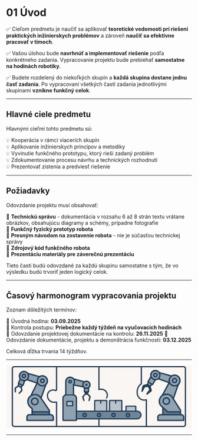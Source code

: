 
# 01 Úvod

:white_check_mark: Cieľom predmetu je naučiť sa aplikovať **teoretické vedomosti pri riešení praktických inžinierskych problémov** a zároveň **naučiť sa efektívne pracovať v tímoch**.

:white_check_mark: Vašou úlohou bude **navrhnúť a implementovať riešenie** podľa konkrétneho zadania. Vypracovanie projektu bude prebiehať **samostatne na hodinách robotiky**.

:white_check_mark: Budete rozdelený do niekoľkých skupín a **každá skupina dostane jednu časť zadania**. Po vypracovaní všetkých častí zadania jednotlivými skupinami **vznikne funkčný celok**.

---

## Hlavné ciele predmetu

Hlavnými cieľmi tohto predmetu sú:  
  
  :bulb: Kooperácia v rámci viacerích skupín  
  :bulb: Aplikovanie inžinierskych princípov a metodiky  
  :bulb: Vyvinutie funkčného prototypu, ktorý rieši zadaný problém  
  :bulb: Zdokumentovanie procesu návrhu a technických rozhodnutí  
  :bulb: Prezentovať zistenia a predviesť riešenie  
  
---

## Požiadavky

Odovzdanie projektu musí obsahovať:
  
 :page_facing_up: **Technickú správu** - dokumentácia v rozsahu 6 až 8 strán textu vrátane obrázkov, obsahujúcu diagramy a schémy, prípadne fotografie  
 :page_facing_up: **Funkčný fyzický prototyp robota**  
 :page_facing_up: **Presným návodom na zostavenie robota** - nie je súčasťou technickej správy  
 :page_facing_up: **Zdrojový kód funkčného robota**  
 :page_facing_up: **Prezentáciu materiály pre záverečnú prezentáciu**  
  
Tieto časti budú odovzdané za každú skupinu samostatne s tým, že vo výsledku budú trvoriť jeden logický celok.

---

## Časový harmonogram vypracovania projektu

Zoznam dôležitých termínov:

  :calendar: Úvodná hodina: **03.09.2025**  
  :calendar: Kontrola postupu: **Priebežne každý týždeň na vyučovacích hodinách**  
  :calendar: Odovzdanie projektovej dokumentácie na kontrolu: **26.11.2025**
  :calendar: Odovzdanie dokumentácie, projektu a demonštrácia funkčnosti: **03.12.2025**  
  
Celková dĺžka trvania 14 týždňov.

---

![OBR](https://github.com/PavolSte/Robotika4/blob/6da3d8b84a4a5f98cedb898538a41fcd599b4a40/S%C3%BAbory/Kooper%C3%A1cia%20a%20moduly.jpg)

---
